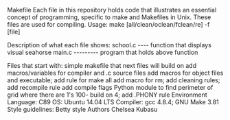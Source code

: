 Makefile
Each file in this repository holds code that illustrates an essential concept of programming, specific to make and Makefiles in Unix. These files are used for compiling. Usage: make [all/clean/oclean/fclean/re] -f [file]

Description of what each file shows:
school.c ---- function that displays visual seahorse main.c --------- program that holds above function

Files that start with:
simple makefile that next files will build on
add macros/variables for compiler and .c source files
add macros for object files and executable; add rule for make all
add macro for rm; add cleaning rules; add recompile rule
add compile flags
Python module to find perimeter of grid where there are 1's
100- build on 4; add .PHONY rule
Environment
Language: C89
OS: Ubuntu 14.04 LTS
Compiler: gcc 4.8.4; GNU Make 3.81
Style guidelines: Betty style
Authors
Chelsea Kubasu
